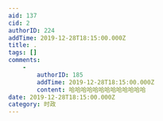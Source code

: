 ```yaml
---
aid: 137
cid: 2
authorID: 224
addTime: 2019-12-28T18:15:00.000Z
title: .
tags: []
comments:
    -
        authorID: 185
        addTime: 2019-12-28T18:15:00.000Z
        content: 哈哈哈哈哈哈哈哈哈哈哈哈哈
date: 2019-12-28T18:15:00.000Z
category: 时政
---
```



